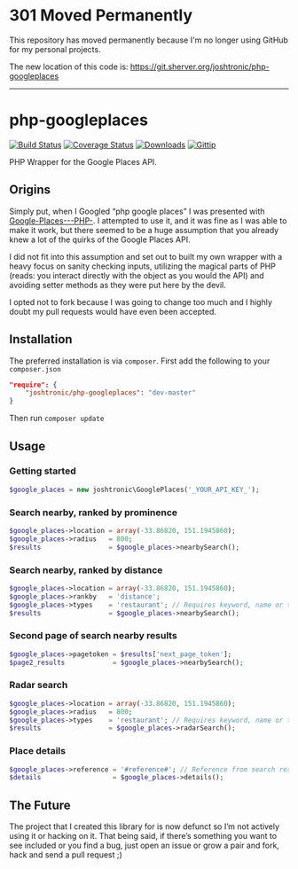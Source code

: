 # 301 Moved Permanently

This repository has moved permanently because I'm no longer using GitHub for my personal projects.

The new location of this code is: https://git.sherver.org/joshtronic/php-googleplaces

---

# php-googleplaces

[![Build Status](http://img.shields.io/travis/joshtronic/php-googleplaces.svg?style=flat)][travis]
[![Coverage Status](http://img.shields.io/coveralls/joshtronic/php-googleplaces.svg?style=flat)][coveralls]
[![Downloads](http://img.shields.io/packagist/dm/joshtronic/php-googleplaces.svg?style=flat)][packagist]
[![Gittip](http://img.shields.io/gittip/joshtronic.svg?style=flat)][gittip]

[travis]:    http://travis-ci.org/joshtronic/php-googleplaces
[coveralls]: https://coveralls.io/r/joshtronic/php-googleplaces
[packagist]: https://packagist.org/packages/joshtronic/php-googleplaces
[gittip]:    https://www.gittip.com/joshtronic/

PHP Wrapper for the Google Places API.

## Origins

Simply put, when I Googled “php google places” I was presented with
[Google-Places---PHP-](https://github.com/anthony-mills/Google-Places---PHP-).
I attempted to use it, and it was fine as I was able to make it work, but
there seemed to be a huge assumption that you already knew a lot of the quirks
of the Google Places API.

I did not fit into this assumption and set out to built my own wrapper with a
heavy focus on sanity checking inputs, utilizing the magical parts of PHP
(reads: you interact directly with the object as you would the API) and
avoiding setter methods as they were put here by the devil.

I opted not to fork because I was going to change too much and I highly doubt
my pull requests would have even been accepted.

## Installation

The preferred installation is via `composer`. First add the following to your
`composer.json`

```json
"require": {
    "joshtronic/php-googleplaces": "dev-master"
}
```

Then run `composer update`

## Usage

### Getting started

```php
$google_places = new joshtronic\GooglePlaces('_YOUR_API_KEY_');
```

### Search nearby, ranked by prominence

```php
$google_places->location = array(-33.86820, 151.1945860);
$google_places->radius   = 800;
$results                 = $google_places->nearbySearch();
```

### Search nearby, ranked by distance

```php
$google_places->location = array(-33.86820, 151.1945860);
$google_places->rankby   = 'distance';
$google_places->types    = 'restaurant'; // Requires keyword, name or types
$results                 = $google_places->nearbySearch();
```

### Second page of search nearby results

```php
$google_places->pagetoken = $results['next_page_token'];
$page2_results            = $google_places->nearbySearch();
```

### Radar search

```php
$google_places->location = array(-33.86820, 151.1945860);
$google_places->radius   = 800;
$google_places->types    = 'restaurant'; // Requires keyword, name or types
$results                 = $google_places->radarSearch();
```

### Place details

```php
$google_places->reference = '#reference#'; // Reference from search results
$details                  = $google_places->details();
```

## The Future

The project that I created this library for is now defunct so I’m not actively
using it or hacking on it. That being said, if there’s something you want to
see included or you find a bug, just open an issue or grow a pair and fork,
hack and send a pull request ;)
